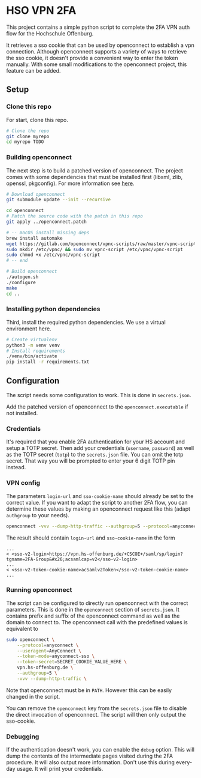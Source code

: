# HSO VPN 2FA 

This project contains a simple python script to complete the 2FA VPN auth flow for the
Hochschule Offenburg.

It retrieves a sso cookie that can be used by openconnect to establish a vpn connection.
Although openconnect supports a variety of ways to retrieve the sso cookie, it doesn't
provide a convenient way to enter the token manually. With some small modifications to
the openconnect project, this feature can be added.

## Setup

### Clone this repo

For start, clone this repo.

```bash
# Clone the repo
git clone myrepo
cd myrepo TODO
```

### Building openconnect

The next step is to build a patched version of openconnect.
The project comes with some dependencies that must be installed first
(libxml, zlib, openssl, pkgconfig). For more information
see [here](https://www.infradead.org/openconnect/building.html).

```bash
# Download openconnect
git submodule update --init --recursive

cd openconnect
# Patch the source code with the patch in this repo
git apply ../openconnect.patch

# -- macOS install missing deps
brew install automake
wget https://gitlab.com/openconnect/vpnc-scripts/raw/master/vpnc-script
sudo mkdir /etc/vpnc/ && sudo mv vpnc-script /etc/vpnc/vpnc-script
sudo chmod +x /etc/vpnc/vpnc-script
# -- end

# Build openconnect
./autogen.sh
./configure
make
cd ..
```

### Installing python dependencies

Third, install the required python dependencies. We use a virtual environment here.

```bash
# Create virtualenv
python3 -m venv venv
# Install requirements
./venv/bin/activate
pip install -r requirements.txt
```

## Configuration

The script needs some configuration to work. This is done in `secrets.json`.

Add the patched version of openconnect to the `openconnect.executable` if not installed.

### Credentials

It's required that you enable 2FA authentication for your HS account and setup
a TOTP secret. Then add your credentials (`username`, `password`) as well as the TOTP
secret (`totp`) to the `secrets.json` file. You can omit the totp secret. That way
you will be prompted to enter your 6 digit TOTP pin instead.

### VPN config

The parameters `login-url` and `sso-cookie-name` should already be set to the
correct value. If you want to adapt the script to another 2FA flow, you can
determine these values by making an openconnect request like this (adapt `authgroup`
to your needs).

```bash
openconnect -vvv --dump-http-traffic --authgroup=5 --protocol=anyconnect --useragent="AnyConnect" vpn.hs-offenburg.de
```

The result should contain `login-url` and `sso-cookie-name` in the form
```
...
< <sso-v2-login>https://vpn.hs-offenburg.de/+CSCOE+/saml/sp/login?tgname=2FA-Group&#x26;acsamlcap=v2</sso-v2-login>
...
< <sso-v2-token-cookie-name>acSamlv2Token</sso-v2-token-cookie-name>
...
```

### Running openconnect

The script can be configured to directly run openconnect with the correct parameters.
This is done in the `openconnect` section of `secrets.json`. It contains prefix and
suffix of the openconnect command as well as the domain to connect to. The openconnect
call with the predefined values is equivalent to

```bash
sudo openconnect \
    --protocol=anyconnect \
    --useragent=AnyConnect \
    --token-mode=anyconnect-sso \
    --token-secret=SECRET_COOKIE_VALUE_HERE \
    vpn.hs-offenburg.de \
    --authgroup=5 \
    -vvv --dump-http-traffic \
```

Note that openconnect must be in `PATH`. However this can be easily changed in the script.

You can remove the `openconnect` key from the `secrets.json` file to disable the direct
invocation of openconnect. The script will then only output the sso-cookie.

### Debugging

If the authentication doesn't work, you can enable the `debug` option. This will dump the
contents of the intermediate pages visited during the 2FA procedure. It will also output
more information. Don't use this during every-day usage. It will print your credentials.
